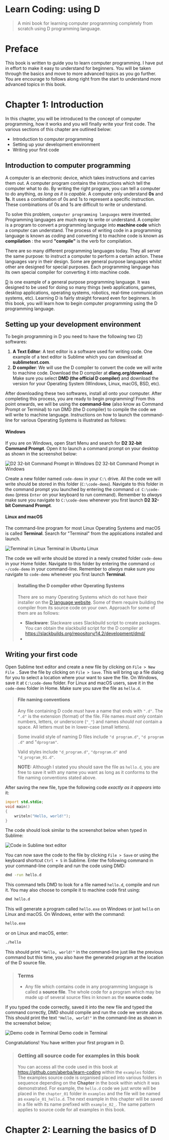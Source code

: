# Learn Coding: using D
> A mini book for learning computer programming completely from scratch using D programming language.


# Preface
This book is written to guide you to learn computer programming. I have put in effort to make it easy to understand for beginners. You will be taken through the basics and move to more advanced topics as you go further. You are encourage to follows along right from the start to understand more advanced topics in this book.

# Chapter 1: Introduction
In this chapter, you will be introduced to the concept of computer programming, how it works and you will finally write your first code. The various sections of this chapter are outlined below:

* Introduction to computer programming
* Setting up your development environment
* Writing your first code

## Introduction to computer programming
A computer is an electronic device, which takes instructions and carries them out. A computer program contains the instructions which tell the computer what to do. By writing the right program, you can tell a computer to do anything, _as long as it is capable_. A computer only understand __0s__ and __1s__. It uses a combination of 0s and 1s to represent a specific instruction. These combinations of 0s and 1s are difficult to write or understand.

To solve this problem, `computer programming languages` were invented. Programming languages are much easy to write or understand. A compiler is a program to convert a programming language into __machine code__ which a computer can understand. The process of writing code in a programming language is known as _coding_ and converting it to machine code is known as __compilation__ : the word __"compile"__ is the verb for compilation. 

There are so many different programming languages today. They all server the same purpose: to instruct a computer to perform a certain action. These languages vary in their design. Some are general purpose languages whilst other are designed for special purposes. Each programming language has its own special compiler for converting it into machine code.

[D](https://dlang.org) is one example of a general purpose programming language. It was designed to be used for doing so many things (web applications, games, desktop applications, operating systems, robotics, real-time communication systems, etc). Learning D is fairly straight forward even for beginners. In this book, you will learn how to begin computer programming using the D programming language.

## Setting up your development environment
To begin programming in D you need to have the following two (2) softwares:

1. __A Text Editor__: A text editor is a software used for writing code. One example of a text editor is Sublime which you can download at __sublimetext.com__.
2. __D compiler__: We will use the D compiler to convert the code we will write to machine code. Download the D compiler at __dlang.org/download__. Make sure you select __DMD (the official D compiler)__ and download the version for your Operating System (Windows, Linux, macOS, BSD, etc).

After downloading these two softwares, install all onto your computer. After completing this process, you are ready to begin programming! From this point onwards, we will be using the __command-line__ (also know as Command Prompt or Terminal) to run DMD (the D compiler) to compile the code we will write to machine language. Instructions on how to launch the command-line for various Operating Systems is illustrated as follows:

#### Windows
If you are on Windows, open Start Menu and search for __D2 32-bit Command Prompt__. Open it to launch a command prompt on your desktop as shown in the screenshot below:

![D2 32-bit Command Prompt in Windows](images/commad-prompt.jpg)
D2 32-bit Command Prompt in Windows

Create a new folder named `code-demo` in your `C:\` drive. All the code we will write should be stored in this folder (`C:\code-demo`). Navigate to this folder in the command prompt you launched by entering the command `cd C:\code-demo` (press `Enter` on your keyboard to run command). Remember to _always_ make sure you navigate to `C:\code-demo` whenever you first launch __D2 32-bit Command Prompt__.

#### Linux and macOS
The command-line program for most Linux Operating Systems and macOS  is called __Terminal__. Search for "Terminal" from the applications installed and launch.

![Terminal in Linux](images/linux-terminal.png)
Terminal in Ubuntu Linux

The code we will write should be stored in a newly created folder `code-demo` in your Home folder. Navigate to this folder by entering the command `cd ~/code-demo` in your command-line. Remember to _always_ make sure you navigate to `code-demo` whenever you first launch __Terminal__.

> #### Installing the D compiler other Operating Systems
> There are so many Operating Systems which do not have their installer on the [D language website](https://dlang.org/download). Some of them require building the compiler from its source  code on your own. Approach for some of them are as follows:
> * **Slackware**: Slackware uses Slackbuild script to create packages. You can obtain the slackbuild script for the D compiler at https://slackbuilds.org/repository/14.2/development/dmd/
> * 

## Writing your first code
Open Sublime text editor and create a new file by clicking on `File > New File `. Save the file by clicking on `File > Save`. This will bring up a file dialog for you to select a location where your want to save the file. On Windows, save it at `C:\code-demo` folder. For Linux and macOS users, save it in the `code-demo` folder in Home. Make sure you save the file as `hello.d`. 

> #### File naming conventions
> Any file containing D code _must_ have a name that ends with `".d"`. The `".d"` is the extension (format) of the file. File names _must only_ contain numbers, letters, or underscore (`"_"`) and names _should not_ contain a space. All letters must be in lower-case (small letters). 

> Some invalid style of naming D files include `"d program.d"`, `"d program .d"` and "`dprogram"`.
> 
> Valid styles include `"d_program.d"`, `"dprogram.d"` and `"d_program_01.d"`.
> 
> __NOTE:__ Although I stated you should save the file as `hello.d`, you are free to save it with any name you want as long as it conforms to the file naming conventions stated above.

After saving the new file, type the following code _exactly as it appears_ into it:

```d
import std.stdio;
void main()
{
    writeln("Hello, world!");
}
```

The code should look similar to the screenshot below when typed in Sublime:

![Code in Sublime text editor](images/sublime-code.jpg)

You can now save the code to the file by clicking `File > Save` or using the keyboard shortcut `Ctrl + S` in Sublime. Enter the following command in your command-line compile and run the code using DMD:

```sh
dmd -run hello.d
```
This command tells DMD to look for a file named `hello.d`, compile and run it. You may also choose to compile it to machine code first using:

```sh
dmd hello.d
```
This will generate a program called `hello.exe` on Windows or just `hello` on Linux and macOS. On Windows, enter with the command:

```sh
hello.exe
```

or on Linux and macOS, enter:

```sh
./hello
```

This should print `"Hello, world!"` in the command-line just like the previous command but this time, you also have the generated program at the location of the D source file.

> ### Terms
> * Any file which contains code in any programming language is called a __source file__. The whole code for a program which may be made up of several source files in known as the __source code__.


If you typed the code correctly, saved it into the new file and typed the command correctly, DMD should compile and run the code we wrote above. This should print the text `"Hello, world!"` in the command-line as shown in the screenshot below;

![Demo code in Terminal](images/hello.png) 
Demo code in Terminal

Congratulations! You have written your first program in D.

> ### Getting all source code for examples in this book
> You can access all the code used in this book at https://github.com/aberba/learn-coding within the `examples` folder. The examples source code is organised placed into various folders in sequence depending on the __Chapter__ in the book within which it was demonstrated. 
> For example, the `hello.d` code we just wrote will be placed in the `chapter_01` folder in `examples` and the file will be named as `example_01_hello.d`. The next example in this chapter will be saved in a file with its name prefixed with `example_02_`. The same pattern applies to source code for all examples in this book.


# Chapter 2: Learning the basics of D
